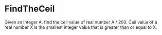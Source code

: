 # FindTheCeil
Given an integer A, find the ceil value of real number A / 200. Ceil value of a real number X is the smallest integer value that is greater than or equal to X.
